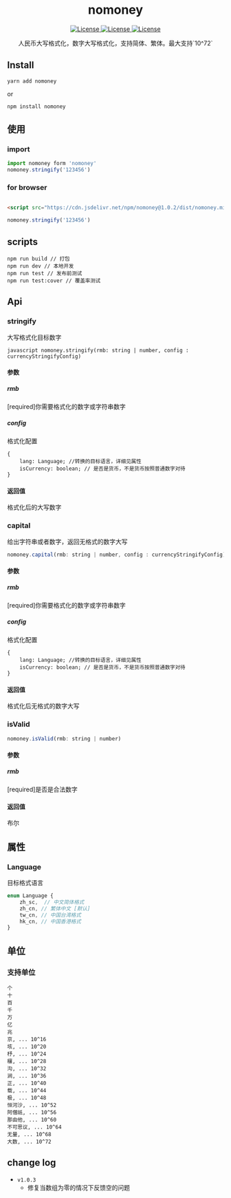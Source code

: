 <h1 align="center">
  nomoney
</h1>

<p align="center">
    <a href="https://www.npmjs.com/package/nomoney">
        <img src="https://img.shields.io/npm/v/nomoney?style=flat-square" alt="License">
    </a>
    <a href="https://travis-ci.org/github/Jon-Millent/nomoney">
        <img src="https://img.shields.io/travis/Jon-Millent/nomoney?style=flat-square" alt="License">
    </a>
    <a href="https://github.com/Jon-Millent/nomoney/blob/master/LICENSE">
        <img src="https://img.shields.io/github/license/jon-millent/nomoney?style=flat-square" alt="License">
    </a>
</p>


<p align="center">
  人民币大写格式化，数字大写格式化，支持简体、繁体。最大支持`10^72`
</p>

## Install
```shell
yarn add nomoney
```
or
```shell
npm install nomoney
```

## 使用

### import
```javascript
import nomoney form 'nomoney'
nomoney.stringify('123456')
```
### for browser
```html

<script src="https://cdn.jsdelivr.net/npm/nomoney@1.0.2/dist/nomoney.min.js"></script>
```
```javascript
nomoney.stringify('123456')
```

## scripts
```shell
npm run build // 打包
npm run dev // 本地开发
npm run test // 发布前测试
npm run test:cover // 覆盖率测试
```

## Api
### stringify
大写格式化目标数字  

``javascript
nomoney.stringify(rmb: string | number, config : currencyStringifyConfig)
``
#### 参数
##### rmb
[required]你需要格式化的数字或字符串数字
##### config
格式化配置
```
{
    lang: Language; //转换的目标语言，详细见属性
    isCurrency: boolean; // 是否是货币，不是货币按照普通数字对待
}
```

#### 返回值
格式化后的大写数字

### capital
给出字符串或者数字，返回无格式的数字大写  

```javascript
nomoney.capital(rmb: string | number, config : currencyStringifyConfig)
```
#### 参数
##### rmb
[required]你需要格式化的数字或字符串数字
##### config
格式化配置
```
{
    lang: Language; //转换的目标语言，详细见属性
    isCurrency: boolean; // 是否是货币，不是货币按照普通数字对待
}
```
#### 返回值
格式化后无格式的数字大写

### isValid
```javascript
nomoney.isValid(rmb: string | number)
```
#### 参数
##### rmb
[required]是否是合法数字
#### 返回值
布尔

## 属性
### Language
目标格式语言

```javascript
enum Language {
    zh_sc,  // 中文简体格式
    zh_cn, // 繁体中文 [默认]
    tw_cn, // 中国台湾格式
    hk_cn, // 中国香港格式
}
```

## 单位

### 支持单位
```text
个
十
百
千 
万
亿
兆
京, ... 10^16
垓, ... 10^20
杼, ... 10^24
穰, ... 10^28
沟, ... 10^32
涧, ... 10^36
正, ... 10^40 
载, ... 10^44
极, ... 10^48
恒河沙, ... 10^52
阿僧祇, ... 10^56
那由他, ... 10^60
不可思议, ... 10^64
无量, ... 10^68
大数, ... 10^72
```


## change log
* `v1.0.3`
    * 修复当数组为零的情况下反馈空的问题